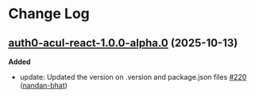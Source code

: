 # Change Log

## [auth0-acul-react-1.0.0-alpha.0](https://github.com/auth0/universal-login/tree/auth0-acul-react-1.0.0-alpha.0) (2025-10-13)

**Added**
- update: Updated the version on .version and package.json files [\#220](https://github.com/auth0/universal-login/pull/220) ([nandan-bhat](https://github.com/nandan-bhat))
